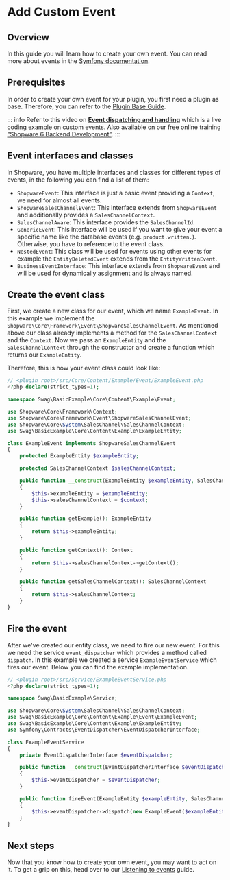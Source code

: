 # Add Custom Event

## Overview

In this guide you will learn how to create your own event. You can read more about events in the [Symfony documentation](https://symfony.com/doc/current/event_dispatcher.html).

## Prerequisites

In order to create your own event for your plugin, you first need a plugin as base. Therefore, you can refer to the [Plugin Base Guide](../../plugin-base-guide).

::: info
Refer to this video on **[Event dispatching and handling](https://www.youtube.com/watch?v=JBpa5nBoC78)** which is a live coding example on custom events. Also available on our free online training ["Shopware 6 Backend Development"](https://academy.shopware.com/courses/shopware-6-backend-development-with-jisse-reitsma).
:::

## Event interfaces and classes

In Shopware, you have multiple interfaces and classes for different types of events, in the following you can find a list of them:

* `ShopwareEvent`: This interface is just a basic event providing a `Context`, we need for almost all events.
* `ShopwareSalesChannelEvent`: This interface extends from `ShopwareEvent` and additionally provides a `SalesChannelContext`.
* `SalesChannelAware`: This interface provides the `SalesChannelId`.
* `GenericEvent`: This interface will be used if you want to give your event a specific name like the database events \(e.g. `product.written.`\). Otherwise, you have to reference to the event class.
* `NestedEvent`: This class will be used for events using other events for example the `EntityDeletedEvent` extends from the `EntityWrittenEvent`.
* `BusinessEventInterface`: This interface extends from `ShopwareEvent` and will be used for dynamically assignment and is always named.

## Create the event class

First, we create a new class for our event, which we name `ExampleEvent`. In this example we implement the `Shopware\Core\Framework\Event\ShopwareSalesChannelEvent`. As mentioned above our class already implements a method for the `SalesChannelContext` and the `Context`. Now we pass an `ExampleEntity` and the `SalesChannelContext` through the constructor and create a function which returns our `ExampleEntity`.

Therefore, this is how your event class could look like:

```php
// <plugin root>/src/Core/Content/Example/Event/ExampleEvent.php
<?php declare(strict_types=1);

namespace Swag\BasicExample\Core\Content\Example\Event;

use Shopware\Core\Framework\Context;
use Shopware\Core\Framework\Event\ShopwareSalesChannelEvent;
use Shopware\Core\System\SalesChannel\SalesChannelContext;
use Swag\BasicExample\Core\Content\Example\ExampleEntity;

class ExampleEvent implements ShopwareSalesChannelEvent
{
    protected ExampleEntity $exampleEntity;

    protected SalesChannelContext $salesChannelContext;

    public function __construct(ExampleEntity $exampleEntity, SalesChannelContext $context)
    {
        $this->exampleEntity = $exampleEntity;
        $this->salesChannelContext = $context;
    }

    public function getExample(): ExampleEntity
    {
        return $this->exampleEntity;
    }

    public function getContext(): Context
    { 
        return $this->salesChannelContext->getContext();
    }

    public function getSalesChannelContext(): SalesChannelContext
    {
        return $this->salesChannelContext;
    }
}
```

## Fire the event

After we've created our entity class, we need to fire our new event. For this we need the service `event_dispatcher` which provides a method called `dispatch`. In this example we created a service `ExampleEventService` which fires our event. Below you can find the example implementation.

```php
// <plugin root>/src/Service/ExampleEventService.php
<?php declare(strict_types=1);

namespace Swag\BasicExample\Service;

use Shopware\Core\System\SalesChannel\SalesChannelContext;
use Swag\BasicExample\Core\Content\Example\Event\ExampleEvent;
use Swag\BasicExample\Core\Content\Example\ExampleEntity;
use Symfony\Contracts\EventDispatcher\EventDispatcherInterface;

class ExampleEventService
{
    private EventDispatcherInterface $eventDispatcher;

    public function __construct(EventDispatcherInterface $eventDispatcher)
    {
        $this->eventDispatcher = $eventDispatcher;
    }

    public function fireEvent(ExampleEntity $exampleEntity, SalesChannelContext $context)
    {
        $this->eventDispatcher->dispatch(new ExampleEvent($exampleEntity, $context));
    }
}
```

## Next steps

Now that you know how to create your own event, you may want to act on it. To get a grip on this, head over to our [Listening to events](../../plugin-fundamentals/listening-to-events) guide.
